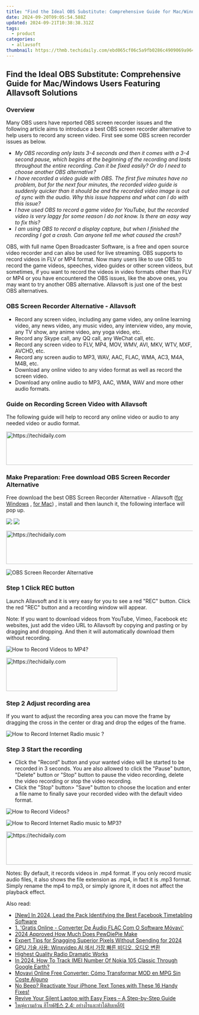 ```yaml
---
title: "Find the Ideal OBS Substitute: Comprehensive Guide for Mac/Windows Users Featuring Allavsoft Solutions"
date: 2024-09-20T09:05:54.588Z
updated: 2024-09-21T10:38:38.312Z
tags:
  - product
categories:
  - allavsoft
thumbnail: https://thmb.techidaily.com/ebd065cf06c5a9fb0286c4909069a9647cc2d269684aea8711a00f6335b22f38.jpg
---
```


## Find the Ideal OBS Substitute: Comprehensive Guide for Mac/Windows Users Featuring Allavsoft Solutions

### Overview

Many OBS users have reported OBS screen recorder issues and the following article aims to introduce a best OBS screen recorder alternative to help users to record any screen video. First see some OBS screen recorder issues as below.

* _My OBS recording only lasts 3-4 seconds and then it comes with a 3-4 second pause, which begins at the beginning of the recording and lasts throughout the entire recording. Can it be fixed easily? Or do I need to choose another OBS alternative?_
* _I have recorded a video guide with OBS. The first five minutes have no problem, but for the next four minutes, the recorded video guide is suddenly quicker than it should be and the recorded video image is out of sync with the audio. Why this issue happens and what can I do with this issue?_
* _I have used OBS to record a game video for YouTube, but the recorded video is very laggy for some reason I do not know. Is there an easy way to fix this?_
* _I am using OBS to record a display capture, but when I finished the recording I got a crash. Can anyone tell me what caused the crash?_

OBS, with full name Open Broadcaster Software, is a free and open source video recorder and can also be used for live streaming. OBS supports to record videos in FLV or MP4 format. Now many users like to use OBS to record the game videos, speeches, video guides or other screen videos, but sometimes, if you want to record the videos in video formats other than FLV or MP4 or you have encountered the OBS issues, like the above ones, you may want to try another OBS alternative. Allavsoft is just one of the best OBS alternatives.

### OBS Screen Recorder Alternative - Allavsoft

* Record any screen video, including any game video, any online learning video, any news video, any music video, any interview video, any movie, any TV show, any anime video, any yoga video, etc.
* Record any Skype call, any QQ call, any WeChat call, etc.
* Record any screen video to FLV, MP4, MOV, WMV, AVI, MKV, WTV, MXF, AVCHD, etc.
* Record any screen audio to MP3, WAV, AAC, FLAC, WMA, AC3, M4A, M4B, etc.
* Download any online video to any video format as well as record the screen video.
* Download any online audio to MP3, AAC, WMA, WAV and more other audio formats.

### Guide on Recording Screen Video with Allavsoft

The following guide will help to record any online video or audio to any needed video or audio format.

<!-- affiliate ads begin -->
<a href="https://appsumo.8odi.net/c/5597632/2075462/7443" target="_top" id="2075462">
  <img src="//a.impactradius-go.com/display-ad/7443-2075462" border="0" alt="https://techidaily.com" width="728" height="90"/>
</a>
<img height="0" width="0" src="https://appsumo.8odi.net/i/5597632/2075462/7443" style="position:absolute;visibility:hidden;" border="0" />
<!-- affiliate ads end -->

### Make Preparation: Free download OBS Screen Recorder Alternative

Free download the best OBS Screen Recorder Alternative - Allavsoft ([for Windows](https://tools.techidaily.com/allavsoft/products/) , [for Mac](https://tools.techidaily.com/allavsoft/products/)) , install and then launch it, the following interface will pop up.

[![](https://www.allavsoft.com/how-to/../images/how-to/free-download-win.jpg)](https://tools.techidaily.com/allavsoft/products/) [![](https://www.allavsoft.com/how-to/../images/how-to/free-download-mac.jpg)](https://tools.techidaily.com/allavsoft/products/)

<!-- affiliate ads begin -->
<a href="https://ephamedtechinc.pxf.io/c/5597632/2137226/26400" target="_top" id="2137226">
  <img src="//a.impactradius-go.com/display-ad/26400-2137226" border="0" alt="https://techidaily.com" width="728" height="90"/>
</a>
<img height="0" width="0" src="https://ephamedtechinc.pxf.io/i/5597632/2137226/26400" style="position:absolute;visibility:hidden;" border="0" />
<!-- affiliate ads end -->

![OBS Screen Recorder Alternative](https://www.allavsoft.com/how-to/../images/allavsoft/screen-shot-600.jpg)

### Step 1 Click REC button

Launch Allavsoft and it is very easy for you to see a red "REC" button. Click the red "REC" button and a recording window will appear.

Note: If you want to download videos from YouTube, Vimeo, Facebook etc websites, just add the video URL to Allavsoft by copying and pasting or by dragging and dropping. And then it will automatically download them without recording.

![How to Record Videos to MP4?](https://www.allavsoft.com/how-to/../images/how-to/record-skype-video-calls/click-rec-to-record-videos.jpg)

<!-- affiliate ads begin -->
<a href="https://aligracehair.sjv.io/c/5597632/1997690/19272" target="_top" id="1997690">
  <img src="//a.impactradius-go.com/display-ad/19272-1997690" border="0" alt="https://techidaily.com" width="300" height="90"/>
</a>
<img height="0" width="0" src="https://aligracehair.sjv.io/i/5597632/1997690/19272" style="position:absolute;visibility:hidden;" border="0" />
<!-- affiliate ads end -->

### Step 2 Adjust recording area

If you want to adjust the recording area you can move the frame by dragging the cross in the center or drag and drop the edges of the frame.

![How to Record Internet Radio music ?](https://www.allavsoft.com/how-to/../images/how-to/record-skype-video-calls/move-adjust-the-recording-frame.jpg)

### Step 3 Start the recording

* Click the "Record" button and your wanted video will be started to be recorded in 3 seconds. You are also allowed to click the "Pause" button, "Delete" button or "Stop" button to pause the video recording, delete the video recording or stop the video recording.
* Click the "Stop" button> "Save" button to choose the location and enter a file name to finally save your recorded video with the default video format.

![How to Record Videos?](https://www.allavsoft.com/how-to/../images/how-to/record-skype-video-calls/click-REC.jpg)

![How to Record Internet Radio music to MP3?](https://www.allavsoft.com/how-to/../images/how-to/record-skype-video-calls/click-stop-save-to-finish-recording.jpg)

<!-- affiliate ads begin -->
<a href="https://ephamedtechinc.pxf.io/c/5597632/2145009/26400" target="_top" id="2145009">
  <img src="//a.impactradius-go.com/display-ad/26400-2145009" border="0" alt="https://techidaily.com" width="728" height="90"/>
</a>
<img height="0" width="0" src="https://ephamedtechinc.pxf.io/i/5597632/2145009/26400" style="position:absolute;visibility:hidden;" border="0" />
<!-- affiliate ads end -->

Notes: By default, it records videos in .mp4 format. If you only record music audio files, it also shows the file extension as .mp4, in fact it is .mp3 format. Simply rename the mp4 to mp3, or simply ignore it, it does not affect the playback effect.

<ins class="adsbygoogle"
     style="display:block"
     data-ad-format="autorelaxed"
     data-ad-client="ca-pub-7571918770474297"
     data-ad-slot="1223367746"></ins>

<ins class="adsbygoogle"
     style="display:block"
     data-ad-client="ca-pub-7571918770474297"
     data-ad-slot="8358498916"
     data-ad-format="auto"
     data-full-width-responsive="true"></ins>

<span class="atpl-alsoreadstyle">Also read:</span>
<div><ul>
<li><a href="https://facebook-video-recording.techidaily.com/new-in-2024-lead-the-pack-identifying-the-best-facebook-timetabling-software/"><u>[New] In 2024, Lead the Pack Identifying the Best Facebook Timetabling Software</u></a></li>
<li><a href="https://discover-fantastic.techidaily.com/1-gratis-online-converter-de-audio-flac-com-o-software-movavi/"><u>1. 'Gratis Online - Converter De Áudio FLAC Com O Software Móvavi'</u></a></li>
<li><a href="https://fox-helps.techidaily.com/2024-approved-how-much-does-pewdiepie-make/"><u>2024 Approved How Much Does PewDiePie Make</u></a></li>
<li><a href="https://some-knowledge.techidaily.com/expert-tips-for-snagging-superior-pixels-without-spending-for-2024/"><u>Expert Tips for Snagging Superior Pixels Without Spending for 2024</u></a></li>
<li><a href="https://blog-min.techidaily.com/1725288883646-gpu-winxvideo-ai/"><u>GPU 기술 사용: Winxvideo AI 에서 가장 빠른 비디오, 오디오 변환</u></a></li>
<li><a href="https://fox-boxes.techidaily.com/highest-quality-radio-dramatic-works/"><u>Highest Quality Radio Dramatic Works</u></a></li>
<li><a href="https://easy-unlock-android.techidaily.com/in-2024-how-to-track-imei-number-of-nokia-105-classic-through-google-earth-by-drfone-android/"><u>In 2024, How To Track IMEI Number Of Nokia 105 Classic Through Google Earth?</u></a></li>
<li><a href="https://discover-fantastic.techidaily.com/movavi-online-free-converter-como-transformar-mod-en-mpg-sin-coste-alguno/"><u>Movavi Online Free Converter: Cómo Transformar MOD en MPG Sin Coste Alguno</u></a></li>
<li><a href="https://fox-that.techidaily.com/1721444599828-no-beep-reactivate-your-iphone-text-tones-with-these-16-handy-fixes/"><u>No Beep? Reactivate Your iPhone Text Tones with These 16 Handy Fixes!</u></a></li>
<li><a href="https://tech-recovery.techidaily.com/revive-your-silent-laptop-with-easy-fixes-a-step-by-step-guide/"><u>Revive Your Silent Laptop with Easy Fixes – A Step-by-Step Guide</u></a></li>
<li><a href="https://discover-fantastic.techidaily.com/24/"><u>ใหญ่ความอ้วน ฮีโรฟ레스 2.4: อย่างไรและทำได้สิบเหลี่미</u></a></li>
</ul></div>


